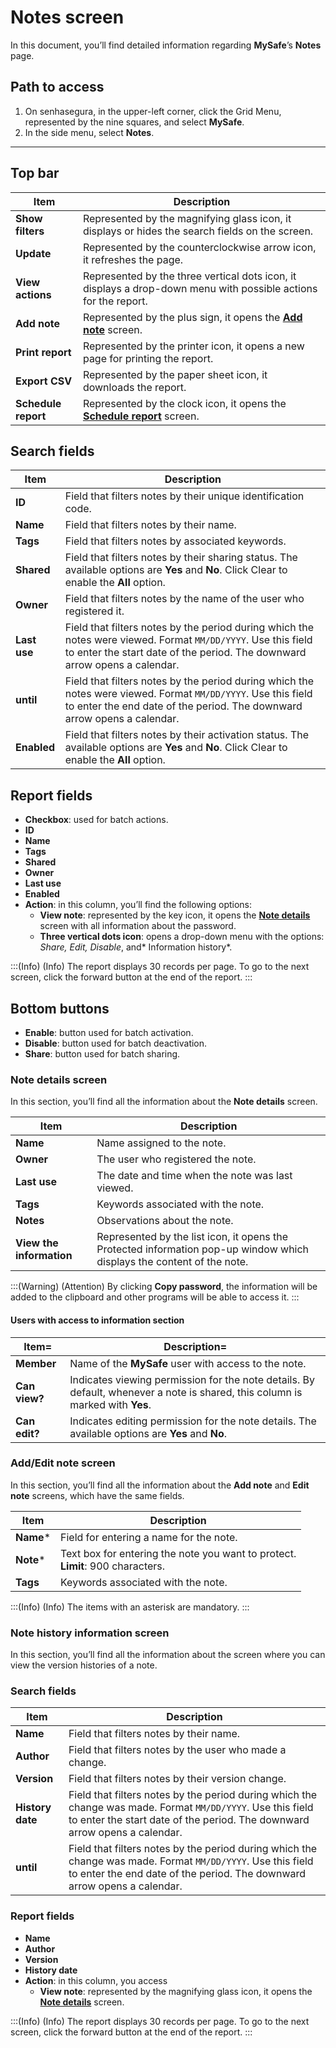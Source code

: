# Notes screen

In this document, you’ll find detailed information regarding **MySafe**’s **Notes** page.

## Path to access

1. On senhasegura, in the upper-left corner, click the Grid Menu, represented by the nine squares, and select **MySafe**.
2. In the side menu, select **Notes**.

***

## Top bar

| **Item**| **Description**|
|------|------|
| **Show filters**| Represented by the magnifying glass icon, it displays or hides the search fields on the screen.|
| **Update**| Represented by the counterclockwise arrow icon, it refreshes the page.|
| **View actions**| Represented by the three vertical dots icon, it displays a drop-down menu with possible actions for the report. |
| **Add note**| Represented by the plus sign, it opens the **[Add note](/v3-33/docs/mysafe-notes-screen#addedit-note-screen)** screen.|
| **Print report**| Represented by the printer icon, it opens a new page for printing the report.|
| **Export CSV**| Represented by the paper sheet icon, it downloads the report.|
| **Schedule report** | Represented by the clock icon, it opens the **[Schedule report](/v3-33/docs/general-information-how-to-issue-download-and-schedule-device-reports)** screen.|

## Search fields
| **Item**| **Description**|
|----|----|
| **ID**| Field that filters notes by their unique identification code.|
| **Name**| Field that filters notes by their name.|
| **Tags**| Field that filters notes by associated keywords.|
| **Shared**| Field that filters notes by their sharing status. The available options are **Yes** and **No**. Click Clear to enable the **All** option.|
| **Owner**| Field that filters notes by the name of the user who registered it.|
| **Last use**| Field that filters notes by the period during which the notes were viewed. Format `MM/DD/YYYY`. Use this field to enter the start date of the period. The downward arrow opens a calendar. |
| **until**   | Field that filters notes by the period during which the notes were viewed. Format `MM/DD/YYYY`. Use this field to enter the end date of the period. The downward arrow opens a calendar.|
| **Enabled** | Field that filters notes by their activation status. The available options are **Yes** and **No**. Click Clear to enable the **All** option.|

## Report fields

- **Checkbox**: used for batch actions.
- **ID**
- **Name**
- **Tags**
- **Shared**
- **Owner**
- **Last use**
- **Enabled**
- **Action**: in this column, you’ll find the following options:
  - **View note**: represented by the key icon, it opens the **[Note details](/v3-33/docs/mysafe-notes-screen#note-details-screen)** screen with all information about the password.
  - **Three vertical dots icon**: opens a drop-down menu with the options: *Share, Edit, Disable*, and* Information history*.

:::(Info) (Info)
The report displays 30 records per page. To go to the next screen, click the forward button at the end of the report.
:::



## Bottom buttons

- **Enable**: button used for batch activation.
- **Disable**: button used for batch deactivation.
- **Share**: button used for batch sharing.


### Note details screen  
In this section, you’ll find all the information about the **Note details** screen.

| **Item**| **Description**|
|-----|------|
| **Name**| Name assigned to the note.|
| **Owner**| The user who registered the note.|
| **Last use**| The date and time when the note was last viewed.|
| **Tags**| Keywords associated with the note.|
| **Notes**| Observations about the note.|
| **View the information**| Represented by the list icon, it opens the Protected information pop-up window which displays the content of the note.|

:::(Warning) (Attention)
By clicking **Copy password**, the information will be added to the clipboard and other programs will be able to access it.
:::

#### Users with access to information section

| **Item**=| **Description**=|
|-----|-----|
| **Member**| Name of the **MySafe** user with access to the note.|
| **Can view?**| Indicates viewing permission for the note details. By default, whenever a note is shared, this column is marked with **Yes**.|
| **Can edit?**| Indicates editing permission for the note details. The available options are **Yes** and **No**.|

### Add/Edit note screen
In this section, you’ll find all the information about the **Add note** and **Edit note** screens, which have the same fields.

| **Item**| **Description**|
|----|-----|
| **Name***| Field for entering a name for the note.|
| **Note***| Text box for entering the note you want to protect. <br>**Limit**: 900 characters.|
| **Tags**| Keywords associated with the note.|

:::(Info) (Info)
The items with an asterisk are mandatory.
:::

### Note history information screen

In this section, you’ll find all the information about the screen where you can view the version histories of a note.

### Search fields


| **Item**| **Description**|
|-----|----|
| **Name**| Field that filters notes by their name.|
| **Author**| Field that filters notes by the user who made a change.|
| **Version**| Field that filters notes by their version change.|
| **History date** | Field that filters notes by the period during which the change was made. Format `MM/DD/YYYY`. Use this field to enter the start date of the period. The downward arrow opens a calendar. |
| **until**| Field that filters notes by the period during which the change was made. Format `MM/DD/YYYY`. Use this field to enter the end date of the period. The downward arrow opens a calendar.|

### Report fields

- **Name**
- **Author**
- **Version**
- **History date**
- **Action**: in this column, you access
  - **View note**: represented by the magnifying glass icon, it opens the **[Note details](/v3-33/docs/mysafe-notes-screen#note-details-screen)** screen.

:::(Info) (Info)
The report displays 30 records per page. To go to the next screen, click the forward button at the end of the report.
:::